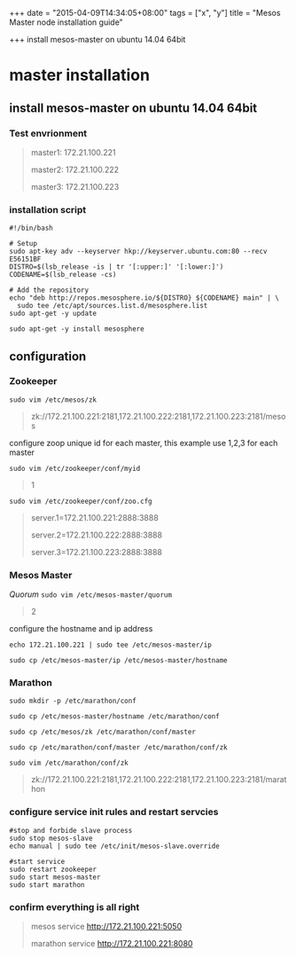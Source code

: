 +++
date = "2015-04-09T14:34:05+08:00"
tags = ["x", "y"]
title = "Mesos Master node installation guide"

+++
install mesos-master on ubuntu 14.04 64bit <!--more-->
# master installation

## install mesos-master on ubuntu 14.04 64bit

### Test envrionment
> master1: 172.21.100.221
> 
> master2: 172.21.100.222
> 
> master3: 172.21.100.223

### installation script

```
#!/bin/bash

# Setup
sudo apt-key adv --keyserver hkp://keyserver.ubuntu.com:80 --recv E56151BF
DISTRO=$(lsb_release -is | tr '[:upper:]' '[:lower:]')
CODENAME=$(lsb_release -cs)

# Add the repository
echo "deb http://repos.mesosphere.io/${DISTRO} ${CODENAME} main" | \
  sudo tee /etc/apt/sources.list.d/mesosphere.list
sudo apt-get -y update

sudo apt-get -y install mesosphere

```

## configuration

### Zookeeper

`sudo vim /etc/mesos/zk`


> zk://172.21.100.221:2181,172.21.100.222:2181,172.21.100.223:2181/mesos

configure zoop unique id for each master, this example use 1,2,3 for each master

`sudo vim /etc/zookeeper/conf/myid`

> 1

`sudo vim /etc/zookeeper/conf/zoo.cfg`

> server.1=172.21.100.221:2888:3888
> 
> server.2=172.21.100.222:2888:3888
> 
> server.3=172.21.100.223:2888:3888

### Mesos Master
*Quorum*
`sudo vim /etc/mesos-master/quorum`

> 2

configure the hostname and ip address

`echo 172.21.100.221 | sudo tee /etc/mesos-master/ip`

`sudo cp /etc/mesos-master/ip /etc/mesos-master/hostname`

### Marathon
`sudo mkdir -p /etc/marathon/conf`

`sudo cp /etc/mesos-master/hostname /etc/marathon/conf`

`sudo cp /etc/mesos/zk /etc/marathon/conf/master`

`sudo cp /etc/marathon/conf/master /etc/marathon/conf/zk`

`sudo vim /etc/marathon/conf/zk`

> zk://172.21.100.221:2181,172.21.100.222:2181,172.21.100.223:2181/marathon

### configure service init rules and restart servcies
```
#stop and forbide slave process
sudo stop mesos-slave
echo manual | sudo tee /etc/init/mesos-slave.override

#start service
sudo restart zookeeper
sudo start mesos-master
sudo start marathon
```


### confirm everything is all right

> mesos service
> http://172.21.100.221:5050
> 
> marathon service
> http://172.21.100.221:8080